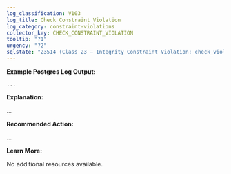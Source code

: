 ```yaml
---
log_classification: V103
log_title: Check Constraint Violation
log_category: constraint-violations
collector_key: CHECK_CONSTRAINT_VIOLATION
tooltip: "?1"
urgency: "?2"
sqlstate: "23514 (Class 23 — Integrity Constraint Violation: check_violation)"
---
```


**Example Postgres Log Output:**

```
...
```

**Explanation:**

...

**Recommended Action:**

...

**Learn More:**

No additional resources available.
